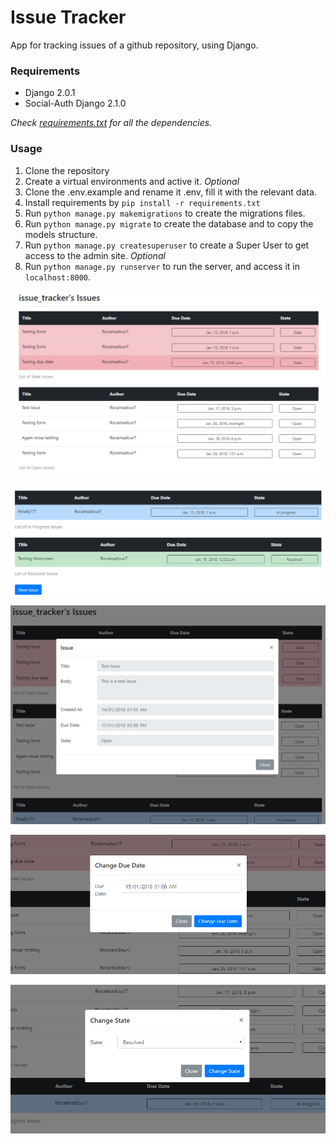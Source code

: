 # Issue Tracker
App for tracking issues of a github repository, using Django.

### Requirements
* Django 2.0.1
* Social-Auth Django 2.1.0

*Check [requirements.txt](requirements.txt) for all the dependencies.*

### Usage
1. Clone the repository
2. Create a virtual environments and active it. *Optional*
3. Clone the .env.example and rename it .env, fill it with the relevant data.
4. Install requirements by `pip install -r requirements.txt`
5. Run `python manage.py makemigrations` to create the migrations files.
6. Run `python manage.py migrate` to create the database and to copy the models structure.
7. Run `python manage.py createsuperuser` to create a Super User to get access to the admin site. *Optional*
8. Run `python manage.py runserver` to run the server, and access it in `localhost:8000`.

![alt-text][img_1]

![alt-text][img_2]

![alt-text][img_3]

![alt-text][img_4]

![alt-text][img_5]

[img_1]: images/img_01.PNG
[img_2]: images/img_02.PNG
[img_3]: images/img_03.PNG
[img_4]: images/img_04.PNG
[img_5]: images/img_05.PNG